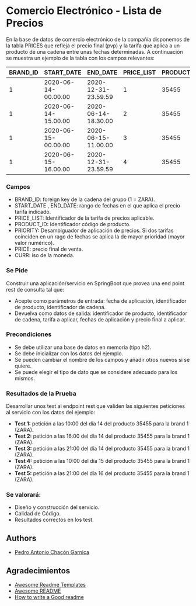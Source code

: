 
# Comercio Electrónico - Lista de Precios


En la base de datos de comercio electrónico de la compañía disponemos de la tabla PRICES que refleja el precio final (pvp) y la tarifa que aplica a un producto de una cadena entre unas fechas determinadas. A continuación se muestra un ejemplo de la tabla con los campos relevantes:

|BRAND_ID|START_DATE|END_DATE|PRICE_LIST|PRODUCT_ID|PRIORITY|PRICE|CURR|
| --- | --- | --- | --- | --- | --- | --- | --- |
|1|2020-06-14-00.00.00|2020-12-31-23.59.59|1|35455|0|35.50|EUR|
|1|2020-06-14-15.00.00|2020-06-14-18.30.00|2|35455|1|25.45|EUR|
|1|2020-06-15-00.00.00|2020-06-15-11.00.00|3|35455|1|30.50|EUR|
|1|2020-06-15-16.00.00|2020-12-31-23.59.59|4|35455|1|38.95|EUR|

### Campos

- BRAND_ID: foreign key de la cadena del grupo (1 = ZARA).
- START_DATE , END_DATE: rango de fechas en el que aplica el precio tarifa indicado.
- PRICE_LIST: Identificador de la tarifa de precios aplicable.
- PRODUCT_ID: Identificador código de producto.
- PRIORITY: Desambiguador de aplicación de precios. Si dos tarifas coinciden en un rago de fechas se aplica la de mayor prioridad (mayor valor numérico).
- PRICE: precio final de venta.
- CURR: iso de la moneda.

### Se Pide

Construir una aplicación/servicio en SpringBoot que provea una end point rest de consulta  tal que:
- Acepte como parámetros de entrada: fecha de aplicación, identificador de producto, identificador de cadena.
- Devuelva como datos de salida: identificador de producto, identificador de cadena, tarifa a aplicar, fechas de aplicación y precio final a aplicar.

### Precondiciones

- Se debe utilizar una base de datos en memoria (tipo h2).
- Se debe inicializar con los datos del ejemplo.
- Se pueden cambiar el nombre de los campos y añadir otros nuevos si se quiere.
- Se puede elegir el tipo de dato que se considere adecuado para los mismos.

### Resultados de la Prueba
Desarrollar unos test al endpoint rest que  validen las siguientes peticiones al servicio con los datos del ejemplo:

- **Test 1:** petición a las 10:00 del día 14 del producto 35455   para la brand 1 (ZARA).
- **Test 2:** petición a las 16:00 del día 14 del producto 35455   para la brand 1 (ZARA).
- **Test 3:** petición a las 21:00 del día 14 del producto 35455   para la brand 1 (ZARA).
- **Test 4:** petición a las 10:00 del día 15 del producto 35455   para la brand 1 (ZARA).
- **Test 5:** petición a las 21:00 del día 16 del producto 35455   para la brand 1 (ZARA).

### Se valorará:

- Diseño y construcción del servicio.
- Calidad de Código.
- Resultados correctos en los test.

## Authors

- [Pedro Antonio Chacón Garnica](https://www.github.com/octokatherine)


## Agradecimientos

 - [Awesome Readme Templates](https://awesomeopensource.com/project/elangosundar/awesome-README-templates)
 - [Awesome README](https://github.com/matiassingers/awesome-readme)
 - [How to write a Good readme](https://bulldogjob.com/news/449-how-to-write-a-good-readme-for-your-github-project)

